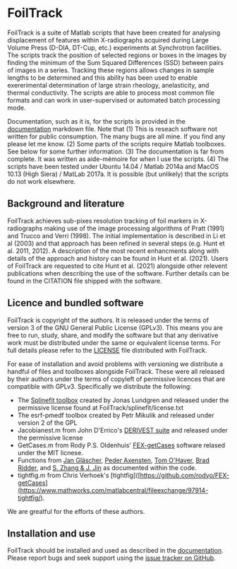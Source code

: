 # FoilTrack

FoilTrack is a suite of Matlab scripts that have been created for analysing displacement of features within
X-radiographs acquired during Large Volume Press (D-DIA, DT-Cup, etc.) experiments at Synchrotron facilities.
The scripts track the position of selected regions or boxes in the images by finding the minimum of the Sum
Squared Differences (SSD) between pairs of images in a series. Tracking these regions allows changes in sample
lengths to be determined and this ability has been used to enable exererimental determination of large strain
rheology, anelasticity, and thermal conductivity. The scripts are able to process most common file formats and
can work in user-supervised or automated batch processing mode.

Documentation, such as it is, for the scripts is provided in the [documentation](./docs/index.md)
markdown file. Note that (1) This is reseach software not written for public consumption. The many bugs are
all mine. If you find any please let me know. (2) Some parts of the scripts require Matlab toolboxes. See
below for some further information. (3) The documentation is far from complete. It was written as aide-mémoire
for when I use the scripts. (4) The scripts have been tested under Ubuntu 14.04 / Matlab 2014a and MacOS 10.13
(High Siera) / MatLab 2017a. It is possible (but unlikely) that the scripts do not work elsewhere.

## Background and literature

FoilTrack achieves sub-pixes resolution tracking of foil markers in X-radiographs making use of the image processing
algorithms of Pratt (1991) and Trucco and Verri (1998). The initial implementation is described in Li et al (2003) and
that approach has been refined in several steps (e.g. Hunt et al. 2011, 2012). A description of the most recent
enhancments along with details of the approach and history can be found in Hunt et al. (2021). Users of FoilTrack are
requested to cite Hunt et al. (2021) alongside other relevent publications when describing the use of the software. Further
details can be found in the CITATION file shipped with the software.

## Licence and bundled software

FoilTrack is copyright of the authors. It is released under the terms of version 3 of the GNU General Public 
License (GPLv3). This means you are free to run, study, share, and modify the software but that any 
derivative work must be distributed under the same or equivalent license terms. For full details 
please refer to the [LICENSE](./LICENSE) file distributed with FoilTrack.

For ease of installation and avoid problems with versioning we distribute a handful of files and toolboxes 
alongside FoilTrack. These were all released by their authors under the terms of copyleft of permissive licences that
are compatible with GPLv3. Specifically we distribute the following:
* The [Splinefit toolbox](https://uk.mathworks.com/matlabcentral/fileexchange/71225-splinefit)
created by Jonas Lundgren and released under the permissive license found at FoilTrack/splinefit/license.txt
* The esrf-pmedf toolbox created by Petr Mikulik and released under version 2 of the GPL
* Jacobianest.m from John D'Errico's [DERIVEST suite](https://uk.mathworks.com/matlabcentral/fileexchange/13490-adaptive-robust-numerical-differentiation) and released under the permissive license
* GetCases.m from Rody P.S. Oldenhuis' [FEX-getCases](https://github.com/rodyo/FEX-getCases) software relased under the MIT licnese.
* Functions from [Jan Gläscher](https://uk.mathworks.com/matlabcentral/fileexchange/6837-nan-suite), 
[Peder Axensten](https://uk.mathworks.com/matlabcentral/fileexchange/16177-chi2test),
[Tom O'Haver](https://uk.mathworks.com/matlabcentral/fileexchange/23611-peakfit-m),
[Brad Ridder](https://uk.mathworks.com/matlabcentral/fileexchange/17901-propagation-of-uncertainty), and
[S. Zhang & J. Jin](https://people.sc.fsu.edu/~jburkardt/f77_src/special_functions/special_functions.html)
as documented within the code.
* tightfig.m from Chris Verhoek's [tightfig]([https://github.com/rodyo/FEX-getCases](https://www.mathworks.com/matlabcentral/fileexchange/97914-tightfig/).

We are greatful for the efforts of these authors. 


## Installation and use

FoilTrack should be installed and used as described in the [documentation](./docs/index.md). Please report bugs and
seek support using the [issue tracker on GitHub](https://github.com/ExperimentalMineralPhysics/FoilTrack/issues).
